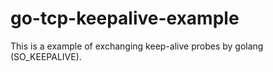 # go-tcp-keepalive-example

This is a example of exchanging keep-alive probes by golang (SO_KEEPALIVE).

